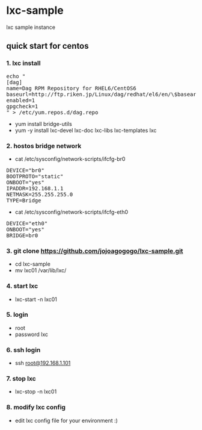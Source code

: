 lxc-sample
==========

lxc sample instance 

## quick start for centos

### 1. lxc install
<pre>
echo "
[dag]
name=Dag RPM Repository for RHEL6/CentOS6
baseurl=http://ftp.riken.jp/Linux/dag/redhat/el6/en/\$basearch/dag
enabled=1
gpgcheck=1
" > /etc/yum.repos.d/dag.repo
</pre>
  * yum install bridge-utils
  * yum -y install lxc-devel lxc-doc lxc-libs lxc-templates lxc

### 2. hostos bridge network

 * cat /etc/sysconfig/network-scripts/ifcfg-br0 
<pre>
DEVICE="br0"
BOOTPROTO="static"
ONBOOT="yes"
IPADDR=192.168.1.1
NETMASK=255.255.255.0
TYPE=Bridge
</pre>

 * cat /etc/sysconfig/network-scripts/ifcfg-eth0 
<pre>
DEVICE="eth0"
ONBOOT="yes"
BRIDGE=br0
</pre>

### 3. git clone https://github.com/jojoagogogo/lxc-sample.git
  * cd lxc-sample
  * mv lxc01 /var/lib/lxc/

### 4. start lxc
  * lxc-start -n lxc01

### 5. login 
  * root 
  * password lxc 

### 6. ssh login
  * ssh root@192.168.1.101

### 7. stop lxc 
  * lxc-stop -n lxc01

### 8. modify lxc config
  * edit lxc config file for your environment :)

